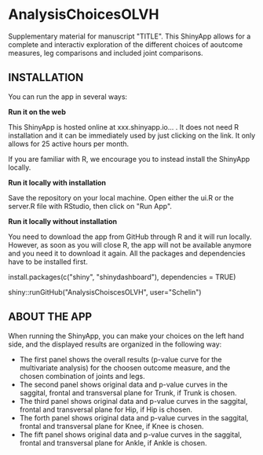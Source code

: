 # AnalysisChoicesOLVH
Supplementary material for manuscript "TITLE". This ShinyApp allows for a complete and interactiv exploration of the different choices of aoutcome measures, leg comparisons and included joint comparisons. 

## INSTALLATION ##

You can run the app in several ways:

**Run it on the web**

This ShinyApp is hosted online at xxx.shinyapp.io... . It does not need R installation and it can be immediately used by just clicking on the link. It only allows for 25 active hours per month. 

If you are familiar with R, we encourage you to instead install the ShinyApp locally.

**Run it locally with installation**

Save the repository on your local machine. Open either the ui.R or the server.R file with RStudio, then click on "Run App".

**Run it locally without installation**

You need to download the app from GitHub through R and it will run locally. However, as soon as you will close R, the app will not be available anymore and you need it to download it again. All the packages and dependencies have to be installed first.

install.packages(c("shiny", "shinydashboard"), dependencies = TRUE)

shiny::runGitHub("AnalysisChoiscesOLVH", user="Schelin")

## ABOUT THE APP ##

When running the ShinyApp, you can make your choices on the left hand side, and the displayed results are organized in the following way:
- The first panel shows the overall results (p-value curve for the multivariate analysis) for the choosen outcome measure, and the chosen combination of joints and legs.
- The second panel shows original data and p-value curves in the saggital, frontal and transversal plane for Trunk, if Trunk is chosen.
- The third panel shows original data and p-value curves in the saggital, frontal and transversal plane for Hip, if Hip is chosen.
- The forth panel shows original data and p-value curves in the saggital, frontal and transversal plane for Knee, if Knee is chosen. 
- The fift panel shows original data and p-value curves in the saggital, frontal and transversal plane for Ankle, if Ankle is chosen. 
